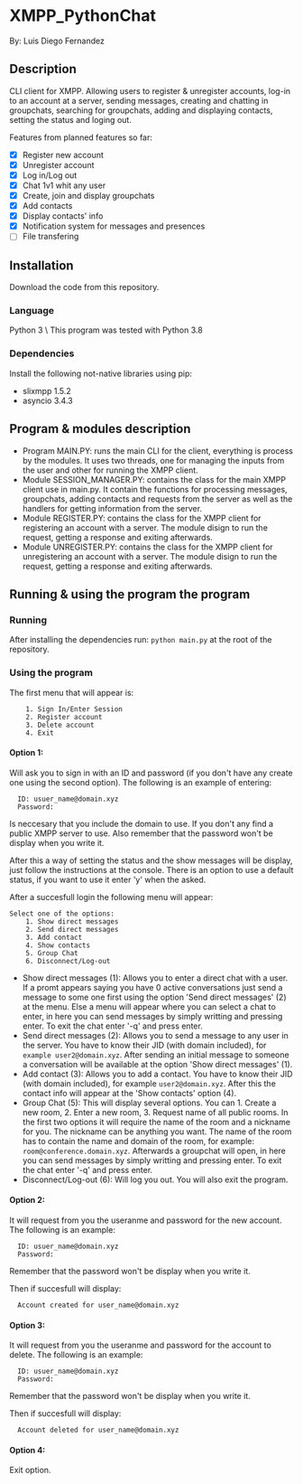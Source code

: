 # XMPP_PythonChat
By: Luis Diego Fernandez

## Description
CLI client for XMPP. Allowing users to register & unregister accounts, log-in to an account at a server, sending messages, creating and chatting in groupchats, searching for groupchats, adding and displaying contacts, setting the status and loging out.

Features from planned features so far:
- [x] Register new account
- [x] Unregister account
- [x] Log in/Log out
- [x] Chat 1v1 whit any user
- [x] Create, join and display groupchats
- [x] Add contacts
- [x] Display contacts' info
- [x] Notification system for messages and presences
- [ ] File transfering

## Installation

Download the code from this repository.

### Language
Python 3 \ This program was tested with Python 3.8

### Dependencies
Install the following not-native libraries using pip:
- slixmpp            1.5.2
- asyncio            3.4.3

## Program & modules description
- Program MAIN.PY: runs the main CLI for the client, everything is process by the modules. It uses two threads, one for managing the inputs from the user and other for running the XMPP client.
- Module SESSION_MANAGER.PY: contains the class for the main XMPP client use in main.py. It contain the functions for processing messages, groupchats, adding contacts and requests from the server as well as the handlers for getting information from the server.
- Module REGISTER.PY: contains the class for the XMPP client for registering an account with a server. The module disign to run the request, getting a response and exiting afterwards.
- Module UNREGISTER.PY: contains the class for the XMPP client for unregistering an account with a server. The module disign to run the request, getting a response and exiting afterwards.

## Running & using the program the program

### Running
After installing the dependencies run: ```python main.py``` at the root of the repository.

### Using the program 
The first menu that will appear is:
```
    1. Sign In/Enter Session
    2. Register account
    3. Delete account
    4. Exit
```
#### Option 1: 
Will ask you to sign in with an ID and password (if you don't have any create one using the second option). The following is an example of entering:
```
  ID: usuer_name@domain.xyz
  Password:
```
Is neccesary that you include the domain to use. If you don't any find a public XMPP server to use. Also remember that the password won't be display when you write it.

After this a way of setting the status and the show messages will be display, just follow the instructions at the console. There is an option to use a default status, if you want to use it enter 'y' when the asked.

After a succesfull login the following menu will appear:
```
Select one of the options:
    1. Show direct messages
    2. Send direct messages
    3. Add contact
    4. Show contacts
    5. Group Chat
    6. Disconnect/Log-out
```
- Show direct messages (1): Allows you to enter a direct chat with a user. If a promt appears saying you have 0 active conversations just send a message to some one first using the option 'Send direct messages' (2) at the menu. Else a menu will appear where you can select a chat to enter, in here you can send messages by simply writting and pressing enter. To exit the chat enter '-q' and press enter.
- Send direct messages (2): Allows you to send a message to any user in the server. You have to know their JID (with domain included), for ```example user2@domain.xyz```. After sending an initial message to someone a conversation will be available at the option 'Show direct messages' (1).
- Add contact (3): Allows you to add a contact. You have to know their JID (with domain included), for example ```user2@domain.xyz```. After this the contact info will appear at the 'Show contacts' option (4).
- Group Chat (5): This will display several options. You can 1. Create a new room, 2. Enter a new room, 3. Request name of all public rooms. In the first two options it will require the name of the room and a nickname for you. The nickname can be anything you want. The name of the room has to contain the name and domain of the room, for example: ```room@conference.domain.xyz```. Afterwards a groupchat will open, in here you can send messages by simply writting and pressing enter. To exit the chat enter '-q' and press enter.
- Disconnect/Log-out (6): Will log you out. You will also exit the program.

#### Option 2:
It will request from you the useranme and password for the new account. The following is an example:
```
  ID: usuer_name@domain.xyz
  Password:
```
Remember that the password won't be display when you write it.

Then if succesfull will display:
```
  Account created for user_name@domain.xyz
```

#### Option 3:
It will request from you the useranme and password for the account to delete. The following is an example:
```
  ID: usuer_name@domain.xyz
  Password:
```
Remember that the password won't be display when you write it.

Then if succesfull will display:
```
  Account deleted for user_name@domain.xyz
```

#### Option 4:
Exit option.
